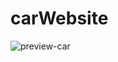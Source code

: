 # carWebsite
![preview-car](https://github.com/HassanMahdy1/carWebsite/assets/138172129/8205cebc-0551-44f3-880a-576b29fa842c)
